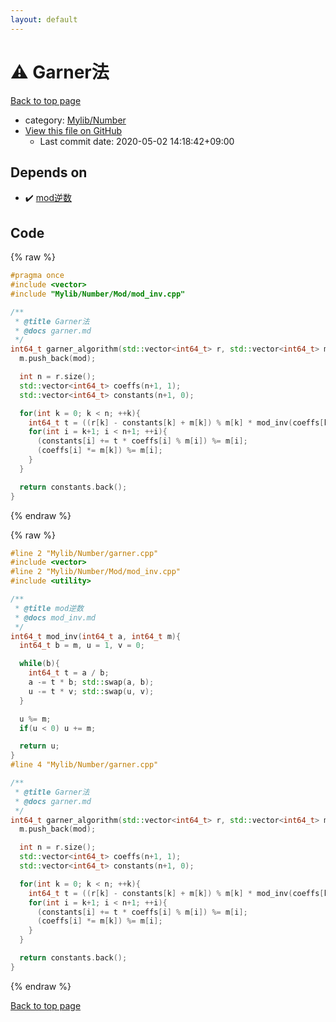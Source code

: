 ```yaml
---
layout: default
---
```


<!-- mathjax config similar to math.stackexchange -->
<script type="text/javascript" async
  src="https://cdnjs.cloudflare.com/ajax/libs/mathjax/2.7.5/MathJax.js?config=TeX-MML-AM_CHTML">
</script>
<script type="text/x-mathjax-config">
  MathJax.Hub.Config({
    TeX: { equationNumbers: { autoNumber: "AMS" }},
    tex2jax: {
      inlineMath: [ ['$','$'] ],
      processEscapes: true
    },
    "HTML-CSS": { matchFontHeight: false },
    displayAlign: "left",
    displayIndent: "2em"
  });
</script>

<script type="text/javascript" src="https://cdnjs.cloudflare.com/ajax/libs/jquery/3.4.1/jquery.min.js"></script>
<script src="https://cdn.jsdelivr.net/npm/jquery-balloon-js@1.1.2/jquery.balloon.min.js" integrity="sha256-ZEYs9VrgAeNuPvs15E39OsyOJaIkXEEt10fzxJ20+2I=" crossorigin="anonymous"></script>
<script type="text/javascript" src="../../../assets/js/copy-button.js"></script>
<link rel="stylesheet" href="../../../assets/css/copy-button.css" />


# :warning: Garner法

<a href="../../../index.html">Back to top page</a>

* category: <a href="../../../index.html#5fda78fda98ef9fc0f87c6b50d529f19">Mylib/Number</a>
* <a href="{{ site.github.repository_url }}/blob/master/Mylib/Number/garner.cpp">View this file on GitHub</a>
    - Last commit date: 2020-05-02 14:18:42+09:00




## Depends on

* :heavy_check_mark: <a href="Mod/mod_inv.cpp.html">mod逆数</a>


## Code

<a id="unbundled"></a>
{% raw %}
```cpp
#pragma once
#include <vector>
#include "Mylib/Number/Mod/mod_inv.cpp"

/**
 * @title Garner法
 * @docs garner.md
 */
int64_t garner_algorithm(std::vector<int64_t> r, std::vector<int64_t> m, const int64_t mod){
  m.push_back(mod);

  int n = r.size();
  std::vector<int64_t> coeffs(n+1, 1);
  std::vector<int64_t> constants(n+1, 0);

  for(int k = 0; k < n; ++k){
    int64_t t = ((r[k] - constants[k] + m[k]) % m[k] * mod_inv(coeffs[k], m[k])) % m[k];
    for(int i = k+1; i < n+1; ++i){
      (constants[i] += t * coeffs[i] % m[i]) %= m[i];
      (coeffs[i] *= m[k]) %= m[i];
    }
  }

  return constants.back();
}

```
{% endraw %}

<a id="bundled"></a>
{% raw %}
```cpp
#line 2 "Mylib/Number/garner.cpp"
#include <vector>
#line 2 "Mylib/Number/Mod/mod_inv.cpp"
#include <utility>

/**
 * @title mod逆数
 * @docs mod_inv.md
 */
int64_t mod_inv(int64_t a, int64_t m){
  int64_t b = m, u = 1, v = 0;

  while(b){
    int64_t t = a / b;
    a -= t * b; std::swap(a, b);
    u -= t * v; std::swap(u, v);
  }

  u %= m;
  if(u < 0) u += m;

  return u;
}
#line 4 "Mylib/Number/garner.cpp"

/**
 * @title Garner法
 * @docs garner.md
 */
int64_t garner_algorithm(std::vector<int64_t> r, std::vector<int64_t> m, const int64_t mod){
  m.push_back(mod);

  int n = r.size();
  std::vector<int64_t> coeffs(n+1, 1);
  std::vector<int64_t> constants(n+1, 0);

  for(int k = 0; k < n; ++k){
    int64_t t = ((r[k] - constants[k] + m[k]) % m[k] * mod_inv(coeffs[k], m[k])) % m[k];
    for(int i = k+1; i < n+1; ++i){
      (constants[i] += t * coeffs[i] % m[i]) %= m[i];
      (coeffs[i] *= m[k]) %= m[i];
    }
  }

  return constants.back();
}

```
{% endraw %}

<a href="../../../index.html">Back to top page</a>

